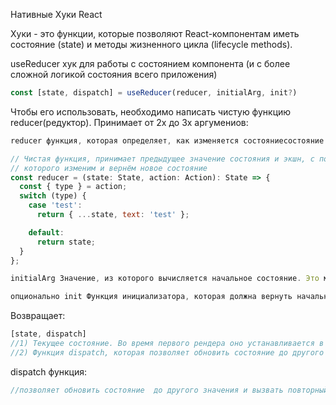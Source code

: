 Нативные Хуки React

Хуки - это функции, которые позволяют React-компонентам иметь состояние (state) и методы жизненного цикла (lifecycle methods).

useReducer хук для работы с состоянием компонента
(и с более сложной логикой состояния всего приложения) 

``` javascript
const [state, dispatch] = useReducer(reducer, initialArg, init?)
```
Чтобы его использовать, необходимо написать чистую функцию reducer(редуктор).
Принимает от 2х до 3х аргумениов:
``` javascript
reducer функция, которая определяет, как изменяется состояниесостояние.

// Чистая функция, принимает предыдущее значение состояния и экшн, с помощью
// которого изменим и вернём новое состояние
const reducer = (state: State, action: Action): State => {
  const { type } = action;
  switch (type) {
    case 'test':
      return { ...state, text: 'test' };

    default:
      return state;
  }
};

initialArg Значение, из которого вычисляется начальное состояние. Это может быть значение любого типа. То, как из него будет вычисляться начальное состояние, зависит от следующего аргумента init.

опционально init Функция инициализатора, которая должна вернуть начальное состояние. Если она не указана, то начальное состояние устанавливается в initialArg. В противном случае начальное состояние устанавливается в результат вызова init(initialArg).
```
Возвращает:
```javascript
[state, dispatch]
//1) Текущее состояние. Во время первого рендера оно устанавливается в init(initialArg) или initialArg (если нет init).
//2) Функция dispatch, которая позволяет обновить состояние до другого значения и вызвать повторный рендеринг.
```
dispatch функция:
```javascript
//позволяет обновить состояние  до другого значения и вызвать повторный рендеринг

```


